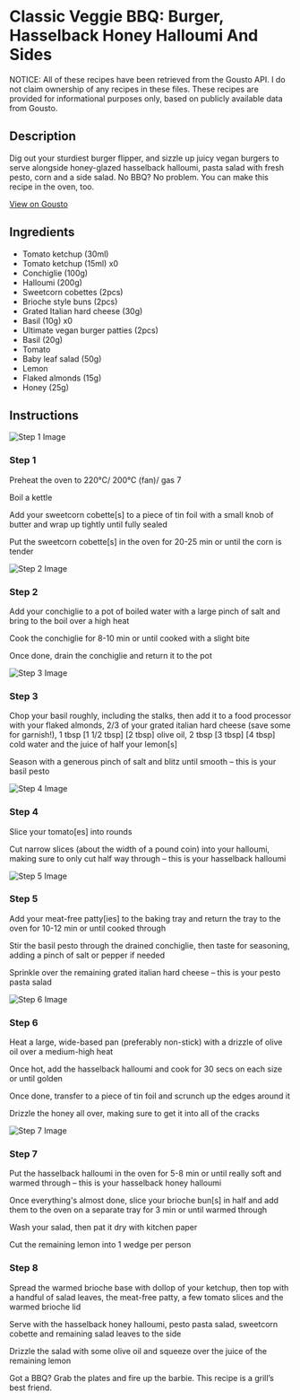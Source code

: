 # Classic Veggie BBQ: Burger, Hasselback Honey Halloumi And Sides

NOTICE: All of these recipes have been retrieved from the Gousto API. I do not claim ownership of any recipes in these files. These recipes are provided for informational purposes only, based on publicly available data from Gousto.

## Description

Dig out your sturdiest burger flipper, and sizzle up juicy vegan burgers to serve alongside honey-glazed hasselback halloumi, pasta salad with fresh pesto, corn and a side salad. No BBQ? No problem. You can make this recipe in the oven, too.

[View on Gousto](https://www.gousto.co.uk/recipes/cookbook/classic-veggie-bbq-burgers-hasselback-honey-halloumi-sides)

## Ingredients

- Tomato ketchup (30ml)
- Tomato ketchup (15ml) x0
- Conchiglie (100g)
- Halloumi (200g)
- Sweetcorn cobettes (2pcs)
- Brioche style buns (2pcs)
- Grated Italian hard cheese (30g)
- Basil (10g) x0
- Ultimate vegan burger patties (2pcs)
- Basil (20g)
- Tomato
- Baby leaf salad (50g)
- Lemon
- Flaked almonds (15g)
- Honey (25g)

## Instructions

![Step 1 Image](https://production-media.gousto.co.uk/cms/recipe-step-image/step-1-1625647034838-x200.jpg)

### Step 1

Preheat the oven to 220°C/ 200°C (fan)/ gas 7

Boil a kettle

Add your sweetcorn cobette[s] to a piece of tin foil with a small knob of butter and wrap up tightly until fully sealed

Put the sweetcorn cobette[s] in the oven for 20-25 min or until the corn is tender

![Step 2 Image](https://production-media.gousto.co.uk/cms/recipe-step-image/step-2-1625647041836-x200.jpg)

### Step 2

Add your conchiglie to a pot of boiled water with a large pinch of salt and bring to the boil over a high heat

Cook the conchiglie for 8-10 min or until cooked with a slight bite

Once done, drain the conchiglie and return it to the pot

![Step 3 Image](https://production-media.gousto.co.uk/cms/recipe-step-image/step-3-1625647047788-x200.jpg)

### Step 3

Chop your basil roughly, including the stalks, then add it to a food processor with your flaked almonds, 2/3 of your grated italian hard cheese (save some for garnish!), 1 tbsp <span class="text-purple">[1 1/2 tbsp]</span> <span class="text-danger">[2 tbsp]</span> olive oil, 2 tbsp <span class="text-purple">[3 tbsp]</span><span class="text-danger"> [4 tbsp] </span>cold water and the juice of half your lemon[s]

Season with a generous pinch of salt and blitz until smooth – this is your basil pesto

![Step 4 Image](https://production-media.gousto.co.uk/cms/recipe-step-image/step-4-1625647052710-x200.jpg)

### Step 4

Slice your tomato[es] into rounds

Cut narrow slices (about the width of a pound coin) into your halloumi, making sure to only cut half way through – this is your hasselback halloumi

![Step 5 Image](https://production-media.gousto.co.uk/cms/recipe-step-image/step-5-1625647058059-x200.jpg)

### Step 5

Add your meat-free patty[ies] to the baking tray and return the tray to the oven for 10-12 min or until cooked through

Stir the basil pesto through the drained conchiglie, then taste for seasoning, adding a pinch of salt or pepper if needed

Sprinkle over the remaining grated italian hard cheese – this is your pesto pasta salad

![Step 6 Image](https://production-media.gousto.co.uk/cms/recipe-step-image/step-6-1625647135685-x200.jpg)

### Step 6

Heat a large, wide-based pan (preferably non-stick) with a drizzle of olive oil over a medium-high heat

Once hot, add the hasselback halloumi and cook for 30 secs on each size or until golden

Once done, transfer to a piece of tin foil and scrunch up the edges around it

Drizzle the honey all over, making sure to get it into all of the cracks

![Step 7 Image](https://production-media.gousto.co.uk/cms/recipe-step-image/step-7-1625647146802-x200.jpg)

### Step 7

Put the hasselback halloumi in the oven for 5-8 min or until really soft and warmed through – this is your hasselback honey halloumi

Once everything's almost done, slice your brioche bun[s] in half and add them to the oven on a separate tray for 3 min or until warmed through

Wash your salad, then pat it dry with kitchen paper

Cut the remaining lemon into 1 wedge per person

### Step 8

Spread the warmed brioche base with dollop of your ketchup, then top with a handful of salad leaves, the meat-free patty, a few tomato slices and the warmed brioche lid

Serve with the hasselback honey halloumi, pesto pasta salad, sweetcorn cobette and remaining salad leaves to the side

Drizzle the salad with some olive oil and squeeze over the juice of the remaining lemon

<span class="text-danger">Got a BBQ? Grab the plates and fire up the barbie. This recipe is a grill’s best friend.</span>

